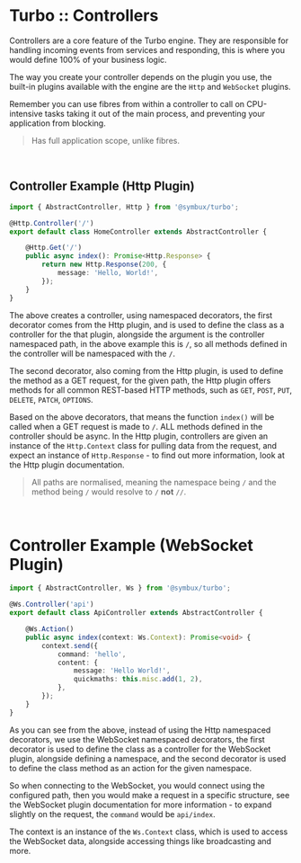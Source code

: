 # Turbo :: Controllers

Controllers are a core feature of the Turbo engine. They are responsible for
handling incoming events from services and responding, this is where you would
define 100% of your business logic.

The way you create your controller depends on the plugin you use, the built-in
plugins available with the engine are the `Http` and `WebSocket` plugins.

Remember you can use fibres from within a controller to call on CPU-intensive tasks
taking it out of the main process, and preventing your application from blocking.

> Has full application scope, unlike fibres.

<br>

## Controller Example (Http Plugin)

```typescript
import { AbstractController, Http } from '@symbux/turbo';

@Http.Controller('/')
export default class HomeController extends AbstractController {

	@Http.Get('/')
	public async index(): Promise<Http.Response> {
		return new Http.Response(200, {
			message: 'Hello, World!',
		});
	}
}
```

The above creates a controller, using namespaced decorators, the first decorator
comes from the Http plugin, and is used to define the class as a controller for
the that plugin, alongside the argument is the controller namespaced path, in the
above example this is `/`, so all methods defined in the controller will be namespaced
with the `/`.

The second decorator, also coming from the Http plugin, is used to define the method
as a GET request, for the given path, the Http plugin offers methods for all common
REST-based HTTP methods, such as `GET`, `POST`, `PUT`, `DELETE`, `PATCH`, `OPTIONS`.

Based on the above decorators, that means the function `index()` will be called
when a GET request is made to `/`. ALL methods defined in the controller should be
async. In the Http plugin, controllers are given an instance of the `Http.Context`
class for pulling data from the request, and expect an instance of `Http.Response` -
to find out more information, look at the Http plugin documentation.

> All paths are normalised, meaning the namespace being `/` and the method being `/`
would resolve to `/` **not** `//`.

<br>

# Controller Example (WebSocket Plugin)

```typescript
import { AbstractController, Ws } from '@symbux/turbo';

@Ws.Controller('api')
export default class ApiController extends AbstractController {

	@Ws.Action()
	public async index(context: Ws.Context): Promise<void> {
		context.send({
			command: 'hello',
			content: {
				message: 'Hello World!',
				quickmaths: this.misc.add(1, 2),
			},
		});
	}
}
```

As you can see from the above, instead of using the Http namespaced decorators, we
use the WebSocket namespaced decorators, the first decorator is used to define the
class as a controller for the WebSocket plugin, alongside defining a namespace, and
the second decorator is used to define the class method as an action for the given
namespace.

So when connecting to the WebSocket, you would connect using the configured path,
then you would make a request in a specific structure, see the WebSocket plugin
documentation for more information - to expand slightly on the request, the `command`
would be `api/index`.

The context is an instance of the `Ws.Context` class, which is used to access the
WebSocket data, alongside accessing things like broadcasting and more.
